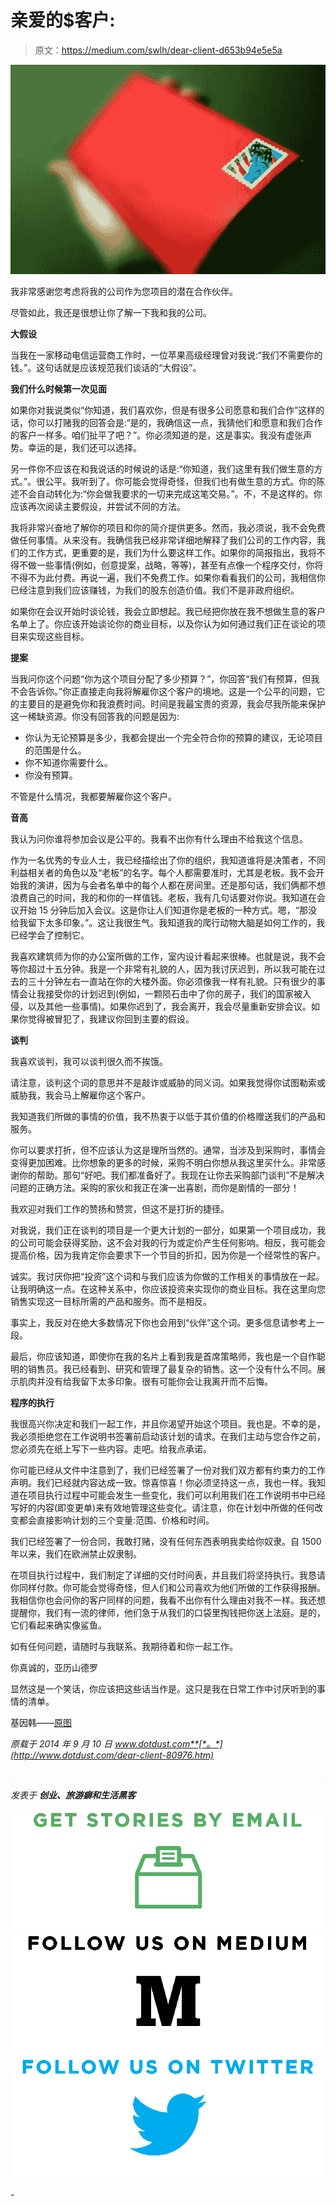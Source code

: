 # 亲爱的$客户:

> 原文：<https://medium.com/swlh/dear-client-d653b94e5e5a>

![](img/6dee1a9fcfab893741e15b3d2875136c.png)

我非常感谢您考虑将我的公司作为您项目的潜在合作伙伴。

尽管如此，我还是很想让你了解一下我和我的公司。

**大假设**

当我在一家移动电信运营商工作时，一位苹果高级经理曾对我说:“我们不需要你的钱。”。这句话就是应该规范我们谈话的“大假设”。

**我们什么时候第一次见面**

如果你对我说类似“你知道，我们喜欢你，但是有很多公司愿意和我们合作”这样的话，你可以打赌我的回答会是:“是的，我确信这一点，我猜他们和愿意和我们合作的客户一样多。咱们扯平了吧？”。你必须知道的是，这是事实。我没有虚张声势。幸运的是，我们还可以选择。

另一件你不应该在和我说话的时候说的话是:“你知道，我们这里有我们做生意的方式。”。很公平。我听到了。你可能会觉得奇怪，但我们也有做生意的方式。你的陈述不会自动转化为:“你会做我要求的一切来完成这笔交易。”。不，不是这样的。你应该再次阅读主要假设，并尝试不同的方法。

我将非常兴奋地了解你的项目和你的简介提供更多。然而，我必须说，我不会免费做任何事情。从来没有。我确信我已经非常详细地解释了我们公司的工作内容，我们的工作方式，更重要的是，我们为什么要这样工作。如果你的简报指出，我将不得不做一些事情(例如，创意提案，战略，等等)，甚至有点像一个程序交付，你将不得不为此付费。再说一遍，我们不免费工作。如果你看看我们的公司，我相信你已经注意到我们应该赚钱，为我们的股东创造价值。我们不是非政府组织。

如果你在会议开始时谈论钱，我会立即想起。我已经把你放在我不想做生意的客户名单上了。你应该开始谈论你的商业目标，以及你认为如何通过我们正在谈论的项目来实现这些目标。

**提案**

当我问你这个问题“你为这个项目分配了多少预算？”，你回答“我们有预算，但我不会告诉你。”你正直接走向我将解雇你这个客户的境地。这是一个公平的问题，它的主要目的是避免你和我浪费时间。时间是我最宝贵的资源，我会尽我所能来保护这一稀缺资源。你没有回答我的问题是因为:

*   你认为无论预算是多少，我都会提出一个完全符合你的预算的建议，无论项目的范围是什么。
*   你不知道你需要什么。
*   你没有预算。

不管是什么情况，我都要解雇你这个客户。

**音高**

我认为问你谁将参加会议是公平的。我看不出你有什么理由不给我这个信息。

作为一名优秀的专业人士，我已经描绘出了你的组织，我知道谁将是决策者，不同利益相关者的角色以及“老板”的名字。每个人都需要准时，尤其是老板。我不会开始我的演讲，因为与会者名单中的每个人都在房间里。还是那句话，我们俩都不想浪费自己的时间，我的和你的一样值钱。老板，我有几句话要对你说。我知道在会议开始 15 分钟后加入会议。这是你让人们知道你是老板的一种方式。嗯，“那没给我留下太多印象。”。这让我很生气。我知道我的爬行动物大脑是如何工作的，我已经学会了控制它。

我喜欢建筑师为你的办公室所做的工作，室内设计看起来很棒。也就是说，我不会等你超过十五分钟。我是一个非常有礼貌的人，因为我讨厌迟到，所以我可能在过去的三十分钟左右一直站在你的大楼外面。你必须像我一样有礼貌。只有很少的事情会让我接受你的计划迟到(例如，一颗陨石击中了你的房子，我们的国家被入侵，以及其他一些事情)。如果你迟到了，我会离开，我会尽量重新安排会议。如果你觉得被冒犯了，我建议你回到主要的假设。

**谈判**

我喜欢谈判，我可以谈判很久而不挨饿。

请注意，谈判这个词的意思并不是敲诈或威胁的同义词。如果我觉得你试图勒索或威胁我，我会马上解雇你这个客户。

我知道我们所做的事情的价值，我不热衷于以低于其价值的价格赠送我们的产品和服务。

你可以要求打折，但不应该认为这是理所当然的。通常，当涉及到采购时，事情会变得更加困难。比你想象的更多的时候，采购不明白你想从我这里买什么。非常感谢你的帮助。那句“好吧。我们都准备好了。我现在让你去采购部门谈判”不是解决问题的正确方法。采购的家伙和我正在演一出喜剧，而你是剧情的一部分！

我欢迎对我们工作的赞扬和赞赏，但这不是打折的捷径。

对我说，我们正在谈判的项目是一个更大计划的一部分，如果第一个项目成功，我的公司可能会获得奖励，这不会对我的行为或定价产生任何影响。相反，我可能会提高价格，因为我肯定你会要求下一个节目的折扣，因为你是一个经常性的客户。

诚实。我讨厌你把“投资”这个词和与我们应该为你做的工作相关的事情放在一起。让我明确这一点。在这种关系中，你应该投资来实现你的商业目标。我在这里向您销售实现这一目标所需的产品和服务。而不是相反。

事实上，我反对在绝大多数情况下你也会用到“伙伴”这个词。更多信息请参考上一段。

最后，你应该知道，即使你在我的名片上看到我是首席策略师，我也是一个自作聪明的销售员。我已经看到、研究和管理了最复杂的销售。这一个没有什么不同。展示肌肉并没有给我留下太多印象。很有可能你会让我离开而不后悔。

**程序的执行**

我很高兴你决定和我们一起工作，并且你渴望开始这个项目。我也是。不幸的是，我必须拒绝您在工作说明书签署前启动该计划的请求。在我们主动与您合作之前，您必须先在纸上写下一些内容。走吧。给我点承诺。

你可能已经从文件中注意到了，我们已经签署了一份对我们双方都有约束力的工作声明。我们已经就内容达成一致。惊喜惊喜！你必须坚持这一点，我也一样。我知道在项目执行过程中可能会发生一些变化，我们可以利用我们在工作说明书中已经写好的内容(即变更单)来有效地管理这些变化。请注意，你在计划中所做的任何改变都会直接影响计划的三个变量:范围、价格和时间。

我们已经签署了一份合同，我敢打赌，没有任何东西表明我卖给你奴隶。自 1500 年以来，我们在欧洲禁止奴隶制。

在项目执行过程中，我们制定了详细的交付时间表，并且我们将坚持执行。我恳请你同样付款。你可能会觉得奇怪，但人们和公司喜欢为他们所做的工作获得报酬。我相信你也会问你的客户同样的问题，我看不出你有什么理由对我不一样。我还想提醒你，我们有一流的律师，他们急于从我们的口袋里掏钱把你送上法庭。是的，它们看起来确实像鲨鱼。

如有任何问题，请随时与我联系。我期待着和你一起工作。

你真诚的，亚历山德罗

显然这是一个笑话，你应该把这些话当作是。这只是我在日常工作中讨厌听到的事情的清单。

基因韩——[原图](https://www.flickr.com/photos/larimdame/291827527)

*原载于 2014 年 9 月 10 日 www.dotdust.com**[*。*](http://www.dotdust.com/dear-client-80976.htm)*

*![](img/71d955550911c61d0aef4c66a71f8e15.png)*

**发表于* **创业、旅游癖和生活黑客***

*[![](img/f20f8a326d92cd024c2946c0427a85fd.png)](http://supply.us9.list-manage.com/subscribe?u=310af6eb2240d299c7032ef6c&id=d28d8861ad)**[![](img/1b4fd39dd738a88ac13336ad93f1049c.png)](https://blog.growth.supply/)**[![](img/93f21657a8ed7c0f741216a91b53c713.png)](https://twitter.com/swlh_)*

*-*